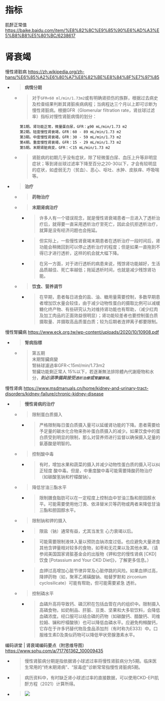 
# 指标

肌酐正常值 https://baike.baidu.com/item/%E8%82%8C%E9%85%90%E6%AD%A3%E5%B8%B8%E5%80%BC/6238617

# 肾衰竭

慢性肾脏病 https://zh.wikipedia.org/zh-hans/%E6%85%A2%E6%80%A7%E8%82%BE%E8%84%8F%E7%97%85
- > **病情分期**
  * > 对于`GFR<60 ml/min/1.73m2`或有明确肾损伤的族群，根据过去病史及检查结果判断其肾脏疾病病程；当病程达三个月以上即可诊断为慢性肾脏病。根据GFR（Glomerular filtration rate，肾丝球过滤率）指标对慢性肾脏病情的划分：
    ```console
    第1期。肾功能正常，微量蛋白尿，GFR：≧90 mL/min/1.73 m2
    第2期。轻度慢性肾衰竭，GFR：60 - 89 mL/min/1.73 m2
    第3期。中度慢性肾衰竭，GFR：30 - 59 mL/min/1.73 m2
    第4期。重度慢性肾衰竭，GFR：15 - 29 mL/min/1.73 m2
    第5期。末期肾脏病变，GFR：＜15 mL/min/1.73 m2
    ```
  * > 肾脏病的初期几乎没有症状，除了轻微蛋白尿、血压上升等非明显症状；等到肾丝球过滤率下降至百分之20-30以下，才会有较明显的症状，如虚弱无力（贫血）、恶心、呕吐、水肿、皮肤痒、呼吸喘等。
- > **治疗**
  * > **药物治疗**
  * > **末期肾病治疗**
    + > 许多人有一个错误观念，就是慢性肾衰竭患者一旦进入了透析治疗后，就得要一直采用透析治疗至死亡，因此会抗拒透析治疗，就算是没有经济问题也会拖延。
    + > 但实际上，一些慢性肾衰竭末期患者在透析治疗一段时间后，肾功能会稍微回到可以停止透析治疗的程度；但是如果一直拖到不得已才进行透析，这样的机会就大幅下降。
    + > 在另一方面，对于进行透析的病患来说，残馀肾功能越好，生活品质越佳、死亡率越低；拖延透析时间，也就是减少残馀肾功能。
  * > **饮食、营养调节**
    + > 在早期，患者每日进食的盐、油、糖用量需要控制，多数早期患者增加饮水量会较佳，由于减少动物性蛋白的摄取比例可以减缓糖化终产物、有些研究认为对维持肾功能也有帮助，（减少红肉及加工肉品的正面效益很明显）；肾功能较差者也要控制蛋白质摄取量、并摄取高品质蛋白质；较为后期者连钾离子都要限制。

慢性腎臟病 https://www.eck.org.tw/wp-content/uploads/2020/10/10908.pdf
- > **腎病指標**
  * > 第五期 <br> 末期腎臟病變 <br> 腎絲球濾過率GFR＜15ml/min/1.73m2 <br> 腎臟功能剩正常人 15%以下，若逐漸無法排除體內代謝廢物和水分，***則必須準備與接受`透析治療`或`腎臟移植`***。

慢性肾病 https://www.msdmanuals.cn/home/kidney-and-urinary-tract-disorders/kidney-failure/chronic-kidney-disease
- > **慢性肾病的治疗**
  * > 限制蛋白质摄入
    + > 严格限制每日蛋白质摄入量可以延缓肾功能的下降。患者需要给予足量的碳水化合物来弥补蛋白质摄入的减少。如果饮食中的蛋白质受到明显的限制，那么对营养师进行监督以确保摄入足量的氨基酸是明智的。
  * > 控制酸中毒
    + > 有时，增加水果和蔬菜的摄入并减少动物性蛋白质的摄入可以纠正轻度 酸中毒。但是，中重度酸中毒可能需要降酸药物治疗（如碳酸氢钠和柠檬酸钠）。
  * > 降低甘油三酯水平
    + > 限制膳食脂肪可以在一定程度上控制血中甘油三酯和胆固醇水平。可能需要使用他汀类、依泽替米贝等药物或两者来降低甘油三酯和胆固醇水平。
  * > 限制钠和钾的摄入
    + > 限盐（钠）通常有益，尤其当发生 心力衰竭以后。
    + > 可能需要限制液体入量以预防血钠浓度过低。也应避免大量进食其他含钾量相对较多的食物，如枣和无花果以及其他水果。（请参阅美国国家肾脏基金会的出版物《钾和您的慢性肾病 [CKD] 饮食 [Potassium and Your CKD Diet]》，了解更多信息。）
    + > 血钾过高增加心脏节律异常及心脏停跳的风险。如果血钾过高，降钾药物（如，聚苯乙烯磺酸钠、帕替罗默和 zirconium cyclosilicate）可能有帮助，但可能需要紧急 透析。
  * > 控制磷水平
    + > 血磷升高将导致钙、磷沉积在包括血管在内的组织中。限制摄入高磷食物，如奶制品、肝脏、豆类、坚果和大多软饮料，会降低血磷浓度。经口服可以结合磷的药物（如碳酸钙、醋酸钙、司维拉姆、镧和柠檬酸铁）也可以降低血磷水平。应避免枸橼酸钙，它存在于许多钙替代物及食品添加剂（有时称为E333）中。口服维生素D及类似药物可以降低甲状旁腺激素水平。

编码讲堂 | 肾衰竭编码要点（附思维导图） https://www.sohu.com/a/717761362_100009435
- > 慢性肾脏病分期是指依据肾小球滤过率将慢性肾脏病分为5期。临床医生常用的“终末期肾病”、“尿毒症”诊断常常指慢性肾脏病5期。
- > 病历资料中，有时缺乏肾小球滤过率的直接数据，可以使用CKD-EPI肌酐方程（2021）计算所得。
- > ![](https://p7.itc.cn/q_70/images03/20230905/0eb341a446ea49128cbf8c08f5a98142.png)

